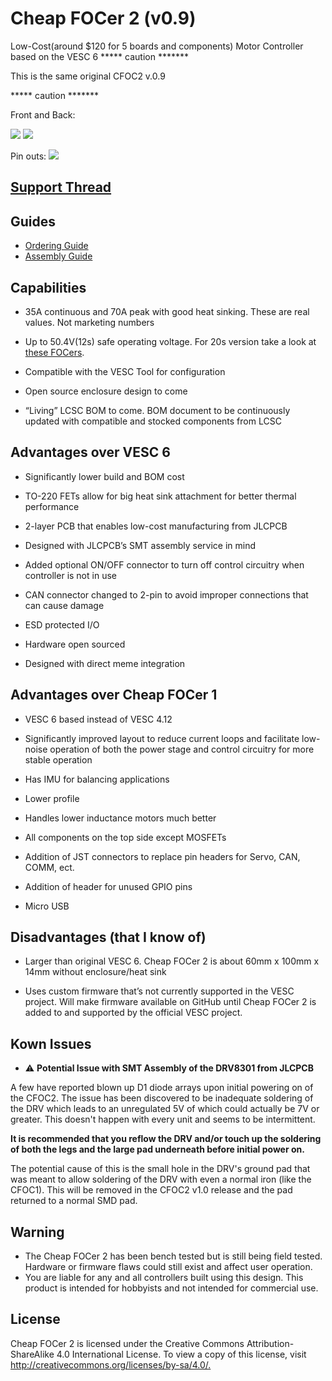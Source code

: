 # Cheap FOCer 2 (v0.9)

Low-Cost(around $120 for 5 boards and components) Motor Controller based on the VESC 6
***** caution *******

This is the same original CFOC2 v.0.9

***** caution *******

Front and Back:

![](source/Images/Front.PNG) ![](source/Images/Back.PNG)

Pin outs:
![](./source/Images/pinout.PNG)

## [Support Thread](https://forum.esk8.news/t/cheap-focer-2-open-source-low-cost-vesc-6-based-esc-prototyped-materials-arrived-for-test-batch/13631/1)

## Guides

* [Ordering Guide](./guides/ordering/readme.md)
* [Assembly Guide](./guides/assembly/readme.md)

## Capabilities

* 35A continuous and 70A peak with good heat sinking. These are real values. Not marketing numbers

* Up to 50.4V(12s) safe operating voltage.  For 20s version take a look at [these FOCers](https://forum.esk8.news/t/some-new-focers-84v-vesc-6-based-controllers/1513).

* Compatible with the VESC Tool for configuration

* Open source enclosure design to come

* “Living” LCSC BOM to come. BOM document to be continuously updated with compatible and stocked components from LCSC

## Advantages over VESC 6

* Significantly lower build and BOM cost

* TO-220 FETs allow for big heat sink attachment for better thermal performance

* 2-layer PCB that enables low-cost manufacturing from JLCPCB

* Designed with JLCPCB’s SMT assembly service in mind

* Added optional ON/OFF connector to turn off control circuitry when controller is not in use

* CAN connector changed to 2-pin to avoid improper connections that can cause damage

* ESD protected I/O

* Hardware open sourced

* Designed with direct meme integration

## Advantages over Cheap FOCer 1

* VESC 6 based instead of VESC 4.12

* Significantly improved layout to reduce current loops and facilitate low-noise operation of both the power stage and control circuitry for more stable operation

* Has IMU for balancing applications

* Lower profile

* Handles lower inductance motors much better

* All components on the top side except MOSFETs

* Addition of JST connectors to replace pin headers for Servo, CAN, COMM, ect.

* Addition of header for unused GPIO pins

* Micro USB

## Disadvantages (that I know of)

* Larger than original VESC 6. Cheap FOCer 2 is about 60mm x 100mm x 14mm without enclosure/heat sink

* Uses custom firmware that’s not currently supported in the VESC project. Will make firmware available on GitHub until Cheap FOCer 2 is added to and supported by the official VESC project.

## Kown Issues

* :warning: **Potential Issue with SMT Assembly of the DRV8301 from JLCPCB**

A few have reported blown up D1 diode arrays upon initial powering on of the CFOC2. The issue has been discovered to be inadequate soldering of the DRV which leads to an unregulated 5V of which could actually be 7V or greater. This doesn't happen with every unit and seems to be intermittent. 

**It is recommended that you reflow the DRV and/or touch up the soldering of both the legs and the large pad underneath before initial power on.**

The potential cause of this is the small hole in the DRV's ground pad that was meant to allow soldering of the DRV with even a normal iron (like the CFOC1). This will be removed in the CFOC2 v1.0 release and the pad returned to a normal SMD pad. 


## Warning

* The Cheap FOCer 2 has been bench tested but is still being field tested. Hardware or firmware flaws could still exist and affect user operation.
* You are liable for any and all controllers built using this design. This product is intended for hobbyists and not intended for commercial use.

## License

Cheap FOCer 2 is licensed under the Creative Commons Attribution-ShareAlike 4.0 International License. To view a copy of this license, visit <http://creativecommons.org/licenses/by-sa/4.0/.>
